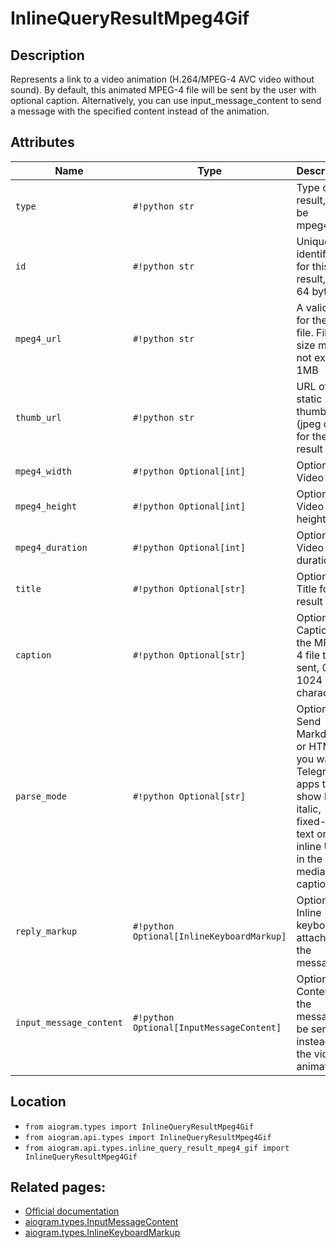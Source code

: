 # InlineQueryResultMpeg4Gif

## Description

Represents a link to a video animation (H.264/MPEG-4 AVC video without sound). By default, this animated MPEG-4 file will be sent by the user with optional caption. Alternatively, you can use input_message_content to send a message with the specified content instead of the animation.


## Attributes

| Name | Type | Description |
| - | - | - |
| `type` | `#!python str` | Type of the result, must be mpeg4_gif |
| `id` | `#!python str` | Unique identifier for this result, 1-64 bytes |
| `mpeg4_url` | `#!python str` | A valid URL for the MP4 file. File size must not exceed 1MB |
| `thumb_url` | `#!python str` | URL of the static thumbnail (jpeg or gif) for the result |
| `mpeg4_width` | `#!python Optional[int]` | Optional. Video width |
| `mpeg4_height` | `#!python Optional[int]` | Optional. Video height |
| `mpeg4_duration` | `#!python Optional[int]` | Optional. Video duration |
| `title` | `#!python Optional[str]` | Optional. Title for the result |
| `caption` | `#!python Optional[str]` | Optional. Caption of the MPEG-4 file to be sent, 0-1024 characters |
| `parse_mode` | `#!python Optional[str]` | Optional. Send Markdown or HTML, if you want Telegram apps to show bold, italic, fixed-width text or inline URLs in the media caption. |
| `reply_markup` | `#!python Optional[InlineKeyboardMarkup]` | Optional. Inline keyboard attached to the message |
| `input_message_content` | `#!python Optional[InputMessageContent]` | Optional. Content of the message to be sent instead of the video animation |



## Location

- `from aiogram.types import InlineQueryResultMpeg4Gif`
- `from aiogram.api.types import InlineQueryResultMpeg4Gif`
- `from aiogram.api.types.inline_query_result_mpeg4_gif import InlineQueryResultMpeg4Gif`

## Related pages:

- [Official documentation](https://core.telegram.org/bots/api#inlinequeryresultmpeg4gif)
- [aiogram.types.InputMessageContent](../types/input_message_content.md)
- [aiogram.types.InlineKeyboardMarkup](../types/inline_keyboard_markup.md)
